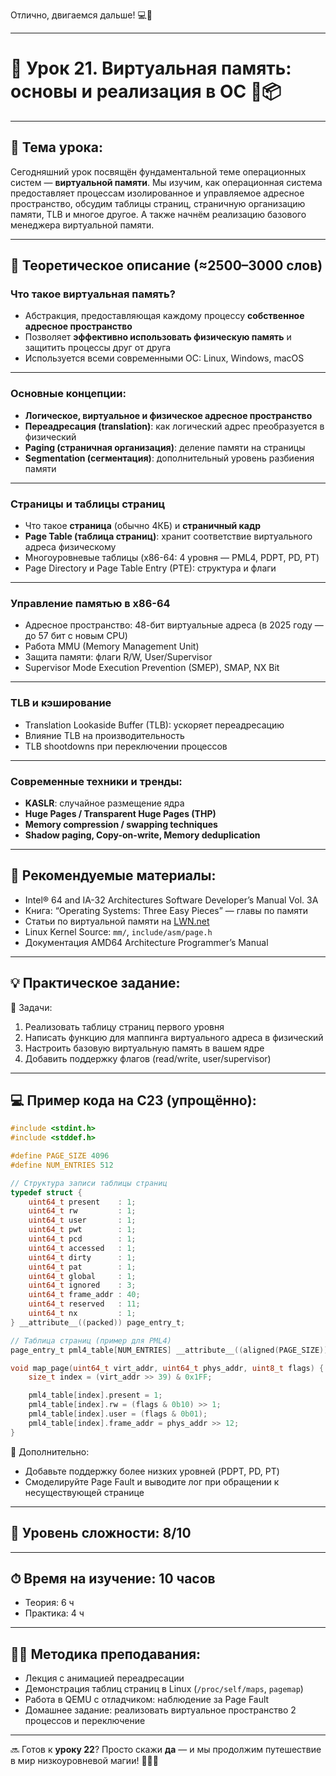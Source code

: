 Отлично, двигаемся дальше! 💻🚀

---

# 🔹 Урок 21. Виртуальная память: основы и реализация в ОС 🧠📦

---

## 🧩 Тема урока:

Сегодняшний урок посвящён фундаментальной теме операционных систем — **виртуальной памяти**. Мы изучим, как операционная система предоставляет процессам изолированное и управляемое адресное пространство, обсудим таблицы страниц, страничную организацию памяти, TLB и многое другое. А также начнём реализацию базового менеджера виртуальной памяти.

---

## 🧠 Теоретическое описание (≈2500–3000 слов)

### Что такое виртуальная память?

* Абстракция, предоставляющая каждому процессу **собственное адресное пространство**
* Позволяет **эффективно использовать физическую память** и защитить процессы друг от друга
* Используется всеми современными ОС: Linux, Windows, macOS

---

### Основные концепции:

* **Логическое, виртуальное и физическое адресное пространство**
* **Переадресация (translation)**: как логический адрес преобразуется в физический
* **Paging (страничная организация)**: деление памяти на страницы
* **Segmentation (сегментация)**: дополнительный уровень разбиения памяти

---

### Страницы и таблицы страниц

* Что такое **страница** (обычно 4КБ) и **страничный кадр**
* **Page Table (таблица страниц)**: хранит соответствие виртуального адреса физическому
* Многоуровневые таблицы (x86-64: 4 уровня — PML4, PDPT, PD, PT)
* Page Directory и Page Table Entry (PTE): структура и флаги

---

### Управление памятью в x86-64

* Адресное пространство: 48-бит виртуальные адреса (в 2025 году — до 57 бит с новым CPU)
* Работа MMU (Memory Management Unit)
* Защита памяти: флаги R/W, User/Supervisor
* Supervisor Mode Execution Prevention (SMEP), SMAP, NX Bit

---

### TLB и кэширование

* Translation Lookaside Buffer (TLB): ускоряет переадресацию
* Влияние TLB на производительность
* TLB shootdowns при переключении процессов

---

### Современные техники и тренды:

* **KASLR**: случайное размещение ядра
* **Huge Pages / Transparent Huge Pages (THP)**
* **Memory compression / swapping techniques**
* **Shadow paging, Copy-on-write, Memory deduplication**

---

## 📘 Рекомендуемые материалы:

* Intel® 64 and IA-32 Architectures Software Developer’s Manual Vol. 3A
* Книга: “Operating Systems: Three Easy Pieces” — главы по памяти
* Статьи по виртуальной памяти на [LWN.net](https://lwn.net)
* Linux Kernel Source: `mm/`, `include/asm/page.h`
* Документация AMD64 Architecture Programmer’s Manual

---

## 💡 Практическое задание:

🔨 Задачи:

1. Реализовать таблицу страниц первого уровня
2. Написать функцию для маппинга виртуального адреса в физический
3. Настроить базовую виртуальную память в вашем ядре
4. Добавить поддержку флагов (read/write, user/supervisor)

---

## 💻 Пример кода на C23 (упрощённо):

```c
#include <stdint.h>
#include <stddef.h>

#define PAGE_SIZE 4096
#define NUM_ENTRIES 512

// Структура записи таблицы страниц
typedef struct {
    uint64_t present    : 1;
    uint64_t rw         : 1;
    uint64_t user       : 1;
    uint64_t pwt        : 1;
    uint64_t pcd        : 1;
    uint64_t accessed   : 1;
    uint64_t dirty      : 1;
    uint64_t pat        : 1;
    uint64_t global     : 1;
    uint64_t ignored    : 3;
    uint64_t frame_addr : 40;
    uint64_t reserved   : 11;
    uint64_t nx         : 1;
} __attribute__((packed)) page_entry_t;

// Таблица страниц (пример для PML4)
page_entry_t pml4_table[NUM_ENTRIES] __attribute__((aligned(PAGE_SIZE)));

void map_page(uint64_t virt_addr, uint64_t phys_addr, uint8_t flags) {
    size_t index = (virt_addr >> 39) & 0x1FF;

    pml4_table[index].present = 1;
    pml4_table[index].rw = (flags & 0b10) >> 1;
    pml4_table[index].user = (flags & 0b01);
    pml4_table[index].frame_addr = phys_addr >> 12;
}
```

🔧 Дополнительно:

* Добавьте поддержку более низких уровней (PDPT, PD, PT)
* Смоделируйте Page Fault и выводите лог при обращении к несуществующей странице

---

## 🧠 Уровень сложности: 8/10

---

## ⏱ Время на изучение: 10 часов

* Теория: 6 ч
* Практика: 4 ч

---

## 🧑‍🏫 Методика преподавания:

* Лекция с анимацией переадресации
* Демонстрация таблиц страниц в Linux (`/proc/self/maps`, `pagemap`)
* Работа в QEMU с отладчиком: наблюдение за Page Fault
* Домашнее задание: реализовать виртуальное пространство 2 процессов и переключение

---

🔜 Готов к **уроку 22**? Просто скажи **да** — и мы продолжим путешествие в мир низкоуровневой магии! 🧙‍♂️💾
